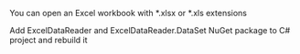 You can open an Excel workbook with *.xlsx or *.xls extensions

Add ExcelDataReader and ExcelDataReader.DataSet NuGet package to C# project and rebuild it
